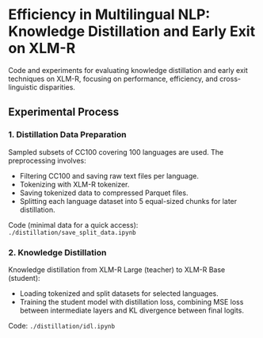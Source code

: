 # Efficiency in Multilingual NLP: Knowledge Distillation and Early Exit on XLM-R
Code and experiments for evaluating knowledge distillation and early exit techniques on XLM-R, focusing on performance, efficiency, and cross-linguistic disparities.

## Experimental Process

### 1. Distillation Data Preparation

Sampled subsets of CC100 covering 100 languages are used. The preprocessing involves:

- Filtering CC100 and saving raw text files per language.
- Tokenizing with XLM-R tokenizer.
- Saving tokenized data to compressed Parquet files.
- Splitting each language dataset into 5 equal-sized chunks for later distillation.

Code (minimal data for a quick access): `./distillation/save_split_data.ipynb`

### 2. Knowledge Distillation

Knowledge distillation from XLM-R Large (teacher) to XLM-R Base (student):

- Loading tokenized and split datasets for selected languages.
- Training the student model with distillation loss, combining MSE loss between intermediate layers and KL divergence between final logits.

Code: `./distillation/idl.ipynb`